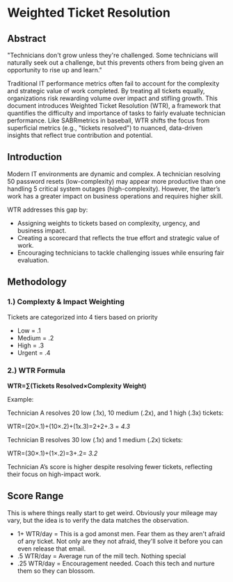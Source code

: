 # Weighted Ticket Resolution
## Abstract
"Technicians don't grow unless they're challenged. Some technicians will naturally seek out a challenge, but this prevents others from being given an opportunity to rise up and learn."

Traditional IT performance metrics often fail to account for the complexity and strategic value of work completed. By treating all tickets equally, organizations risk rewarding volume over impact and stifling growth. This document introduces Weighted Ticket Resolution (WTR), a framework that quantifies the difficulty and importance of tasks to fairly evaluate technician performance. Like SABRmetrics in baseball, WTR shifts the focus from superficial metrics (e.g., "tickets resolved") to nuanced, data-driven insights that reflect true contribution and potential.

## Introduction
Modern IT environments are dynamic and complex. A technician resolving 50 password resets (low-complexity) may appear more productive than one handling 5 critical system outages (high-complexity). However, the latter’s work has a greater impact on business operations and requires higher skill.

WTR addresses this gap by:

* Assigning weights to tickets based on complexity, urgency, and business impact.
* Creating a scorecard that reflects the true effort and strategic value of work.
* Encouraging technicians to tackle challenging issues while ensuring fair evaluation.

## Methodology
### 1.) Complexty & Impact Weighting
Tickets are categorized into 4 tiers based on priority
* Low = .1
* Medium = .2
* High = .3
* Urgent = .4
### 2.) WTR Formula
**WTR=∑(Tickets Resolved×Complexity Weight)**

Example:

Technician A resolves 20 low (.1x), 10 medium (.2x), and 1 high (.3x) tickets:

WTR=(20×.1)+(10×.2)+(1x.3)=2+2+.3 = *4.3*

Technician B resolves 30 low (.1x) and 1 medium (.2x) tickets:

WTR=(30×.1)+(1×.2)=3+.2= *3.2*

Technician A’s score is higher despite resolving fewer tickets, reflecting their focus on high-impact work.

## Score Range
This is where things really start to get weird. Obviously your mileage may vary, but the idea is to verify the data matches the observation. 
* 1+ WTR/day  = This is a god amonst men. Fear them as they aren't afraid of any ticket. Not only are they not afraid, they'll solve it before you can even release that email.
* .5 WTR/day = Average run of the mill tech. Nothing special
* .25 WTR/day = Encouragement needed. Coach this tech and nurture them so they can blossom.
